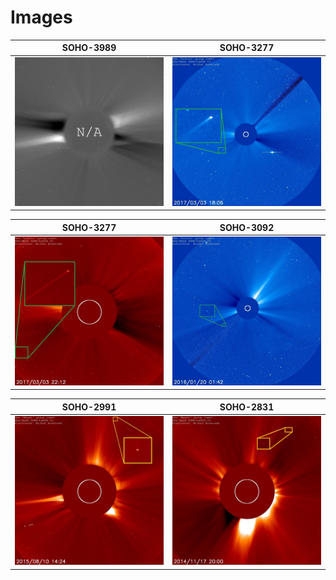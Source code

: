 # Images

| SOHO-3989             |  SOHO-3277 |
:-------------------------:|:-------------------------:
![N/A](https://github.com/mbiesiad/discoveries-biesiada/blob/master/images/discoveries/NA.jpg)  |  ![SOHO-3277](https://github.com/mbiesiad/discoveries-biesiada/blob/master/images/discoveries/soho-3277-c3.jpg)

| SOHO-3277             |  SOHO-3092 |
:-------------------------:|:-------------------------:
![SOHO-2831](https://github.com/mbiesiad/discoveries-biesiada/blob/master/images/discoveries/soho-3277-c2.jpg)  |  ![SOHO-2991](https://github.com/mbiesiad/discoveries-biesiada/blob/master/images/discoveries/soho-3092.jpg)

| SOHO-2991             |  SOHO-2831 |
:-------------------------:|:-------------------------:
![SOHO-2831](https://github.com/mbiesiad/discoveries-biesiada/blob/master/images/discoveries/soho-2991.jpg)  |  ![SOHO-2991](https://github.com/mbiesiad/discoveries-biesiada/blob/master/images/discoveries/soho-2831.jpg)

